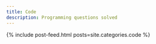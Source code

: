 ```yaml
---
title: Code
description: Programming questions solved
---
```


{% include post-feed.html posts=site.categories.code %}
